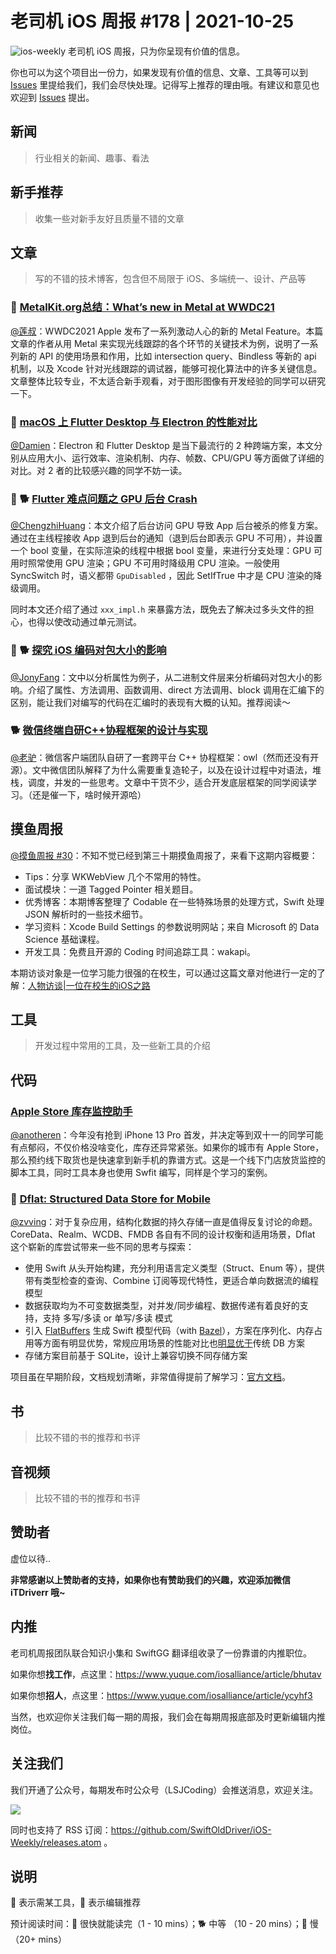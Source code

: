 # 老司机 iOS 周报 #178 | 2021-10-25

![ios-weekly](https://github.com/SwiftOldDriver/iOS-Weekly/blob/master/assets/ios-weekly.png?raw=true)
老司机 iOS 周报，只为你呈现有价值的信息。

你也可以为这个项目出一份力，如果发现有价值的信息、文章、工具等可以到 [Issues](https://github.com/SwiftOldDriver/iOS-Weekly/issues) 里提给我们，我们会尽快处理。记得写上推荐的理由哦。有建议和意见也欢迎到 [Issues](https://github.com/SwiftOldDriver/iOS-Weekly/issues) 提出。

## 新闻

> 行业相关的新闻、趣事、看法

## 新手推荐

> 收集一些对新手友好且质量不错的文章

## 文章

> 写的不错的技术博客，包含但不局限于 iOS、多端统一、设计、产品等

### 🐎 [MetalKit.org总结：What’s new in Metal at WWDC21](https://metalkit.org/2021/06/18/whats-new-in-metal-at-wwdc21/)

[@莲叔](https://github.com/aaaron7)：WWDC2021 Apple 发布了一系列激动人心的新的 Metal Feature。本篇文章的作者从用 Metal 来实现光线跟踪的各个环节的关键技术为例，说明了一系列新的 API 的使用场景和作用，比如 intersection query、Bindless 等新的 api 机制，以及 Xcode 针对光线跟踪的调试器，能够可视化算法中的许多关键信息。文章整体比较专业，不太适合新手观看，对于图形图像有开发经验的同学可以研究一下。

### 🐎 [macOS 上 Flutter Desktop 与 Electron 的性能对比](https://mp.weixin.qq.com/s/uTHi8SfCvXJfbie1A1YNVA)

[@Damien](https://github.com/ZengyiMa)：Electron 和 Flutter Desktop 是当下最流行的 2 种跨端方案，本文分别从应用大小、运行效率、渲染机制、内存、帧数、CPU/GPU 等方面做了详细的对比。对 2 者的比较感兴趣的同学不妨一读。

### 🌟 🐕 [Flutter 难点问题之 GPU 后台 Crash](https://mp.weixin.qq.com/s/KVux8rYCPXcvDODUskinBQ)

[@ChengzhiHuang](https://github.com/ChengzhiHuang)：本文介绍了后台访问 GPU 导致 App 后台被杀的修复方案。通过在主线程接收 App 退到后台的通知（退到后台即表示 GPU 不可用），并设置一个 bool 变量，在实际渲染的线程中根据 bool 变量，来进行分支处理：GPU 可用时照常使用 GPU 渲染；GPU 不可用时降级用 CPU 渲染。一般使用 SyncSwitch 时，语义都带 ``GpuDisabled`` ，因此 SetIfTrue 中才是 CPU 渲染的降级调用。

同时本文还介绍了通过 ``xxx_impl.h`` 来暴露方法，既免去了解决过多头文件的担心，也得以使改动通过单元测试。

### 🌟 🐕 [探究 iOS 编码对包大小的影响](https://juejin.cn/post/7015861914370736136)

[@JonyFang](https://github.com/JonyFang)：文中以分析属性为例子，从二进制文件层来分析编码对包大小的影响。介绍了属性、方法调用、函数调用、direct 方法调用、block 调用在汇编下的区别，能让我们对编写的代码在汇编时的表现有大概的认知。推荐阅读～

### 🐕 [微信终端自研C++协程框架的设计与实现](https://mp.weixin.qq.com/s/c17DaD7JbKlDFT6J8haEFw)

[@老驴](https://weibo.com/u/6090610445)：微信客户端团队自研了一套跨平台 C++ 协程框架：owl（然而还没有开源）。文中微信团队解释了为什么需要重复造轮子，以及在设计过程中对语法，堆栈，调度，并发的一些思考。文章中干货不少，适合开发底层框架的同学阅读学习。（还是催一下，啥时候开源哈）

## 摸鱼周报

[@摸鱼周报 #30](https://mp.weixin.qq.com/s/KNyIcOKGfY5Ok-oSQqLs6w)：不知不觉已经到第三十期摸鱼周报了，来看下这期内容概要：

* Tips：分享 WKWebView 几个不常用的特性。
* 面试模块：一道 Tagged Pointer 相关题目。 
* 优秀博客：本期博客整理了 Codable 在一些特殊场景的处理方式，Swift 处理 JSON 解析时的一些技术细节。
* 学习资料：Xcode Build Settings 的参数说明网站；来自 Microsoft 的 Data Science 基础课程。
* 开发工具：免费且开源的 Coding 时间追踪工具：wakapi。

本期访谈对象是一位学习能力很强的在校生，可以通过这篇文章对他进行一定的了解：[人物访谈|一位在校生的iOS之路](https://mp.weixin.qq.com/s/9Z7-8trqc7MmIlrjHqbtsA)

## 工具

> 开发过程中常用的工具，及一些新工具的介绍

## 代码

### [Apple Store 库存监控助手](https://github.com/Sunnyyoung/AppleReserver)

[@anotheren](https://github.com/anotheren)：今年没有抢到 iPhone 13 Pro 首发，并决定等到双十一的同学可能有点郁闷，不仅价格没啥变化，库存还异常紧张。如果你的城市有 Apple Store，那么预约线下取货也是快速拿到新手机的靠谱方式。这是一个线下门店放货监控的脚本工具，同时工具本身也使用 Swfit 编写，同样是个学习的案例。

### 🐢 [Dflat: Structured Data Store for Mobile](https://github.com/liuliu/dflat)

[@zvving](https://github.com/zvving)：对于复杂应用，结构化数据的持久存储一直是值得反复讨论的命题。CoreData、Realm、WCDB、FMDB 各自有不同的设计权衡和适用场景，Dflat 这个崭新的库尝试带来一些不同的思考与探索：

- 使用 Swift 从头开始构建，充分利用语言定义类型（Struct、Enum 等），提供带有类型检查的查询、Combine 订阅等现代特性，更适合单向数据流的编程模型
- 数据获取均为不可变数据类型，对并发/同步编程、数据传递有着良好的支持，支持 多写/多读 or 单写/多读 模式
- 引入 [FlatBuffers](https://halfrost.com/flatbuffers_schema/) 生成 Swift 模型代码（with [Bazel](https://bazel.build/)），方案在序列化、内存占用等方面有明显优势，常规应用场景的性能对比也[明显优于](https://dflat.io/benchmark/)传统 DB 方案
- 存储方案目前基于 SQLite，设计上兼容切换不同存储方案

项目虽在早期阶段，文档规划清晰，非常值得提前了解学习：[官方文档](https://dflat.io/)。

## 书

> 比较不错的书的推荐和书评

## 音视频

> 比较不错的书的推荐和书评

## 赞助者

虚位以待..

**非常感谢以上赞助者的支持，如果你也有赞助我们的兴趣，欢迎添加微信 iTDriverr 哦~**

## 内推

老司机周报团队联合知识小集和 SwiftGG 翻译组收录了一份靠谱的内推职位。

如果你想**找工作**，点这里：https://www.yuque.com/iosalliance/article/bhutav

如果你想**招人**，点这里：https://www.yuque.com/iosalliance/article/ycyhf3

当然，也欢迎你关注我们每一期的周报，我们会在每期周报底部及时更新编辑内推岗位。

## 关注我们

我们开通了公众号，每期发布时公众号（LSJCoding）会推送消息，欢迎关注。

![](https://github.com/SwiftOldDriver/iOS-Weekly/blob/master/assets/qrcode_for_wechat.jpg?raw=true)

同时也支持了 RSS 订阅：https://github.com/SwiftOldDriver/iOS-Weekly/releases.atom 。

## 说明

🚧 表示需某工具，🌟 表示编辑推荐

预计阅读时间：🐎 很快就能读完（1 - 10 mins）；🐕 中等 （10 - 20 mins）；🐢 慢（20+ mins）
